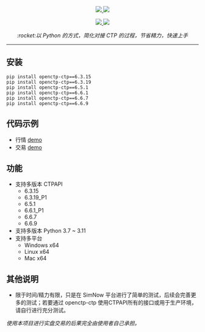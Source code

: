 <p align="center">     
    <a href="http://www.sfit.com.cn/5_2_DocumentDown_6.htm" target="_blank">
        <img src="https://badgen.net/badge/ctpapi/6.3.15|6.3.19_P1|6.5.1|6.6.1_P1|6.6.7|6.6.9/cyan" />
    </a>       
    <a href="#">         
        <img src="https://badgen.net/badge/platform/windows_x64|linux_x64|mac_x64/cyan" />  
    </a>        
</p>

<p align="center">  
    <a href="#">     
        <img src="https://badgen.net/badge/python/3.7|3.8|3.9|3.10|3.11/cyan" />          
    </a> 
    <a href="https://pypi.org/project/openctp-ctp-669" target="_blank">                                             
        <img src="https://badgen.net/badge/pypi/openctp-ctp/blue" />                    
    </a> 
</p>


<p align="center">          
    <em>:rocket:以 Python 的方式，简化对接 CTP 的过程，节省精力，快速上手</em>  
</p>

-----

## 安装

```shell
pip install openctp-ctp==6.3.15
pip install openctp-ctp==6.3.19
pip install openctp-ctp==6.5.1
pip install openctp-ctp==6.6.1
pip install openctp-ctp==6.6.7
pip install openctp-ctp==6.6.9
```

## 代码示例

- 行情 [demo](demo/mdapi.py)
- 交易 [demo](demo/tdapi.py)

## 功能

- 支持多版本 CTPAPI
    - 6.3.15
    - 6.3.19_P1
    - 6.5.1
    - 6.6.1_P1
    - 6.6.7
    - 6.6.9
- 支持多版本 Python 3.7 ~ 3.11
- 支持多平台
    - Windows x64
    - Linux x64
    - Mac x64

## 其他说明

- 限于时间/精力有限，只是在 SimNow 平台进行了简单的测试，后续会完善更多的测试；若要通过 openctp-ctp
  使用CTPAPI所有的接口或用于生产环境，请自行进行充分测试。

*使用本项目进行实盘交易的后果完全由使用者自己承担。*
